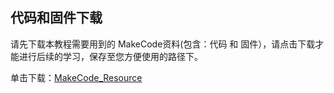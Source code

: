 ## 代码和固件下载

请先下载本教程需要用到的 MakeCode资料(包含：代码 和 固件），请点击下载才能进行后续的学习，保存至您方便使用的路径下。

单击下载：[MakeCode_Resource](./MakeCode_Resource.7z) 




